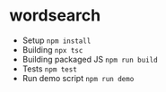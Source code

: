 # wordsearch

* Setup `npm install`
* Building `npx tsc`
* Building packaged JS `npm run build`
* Tests `npm test`
* Run demo script `npm run demo`
